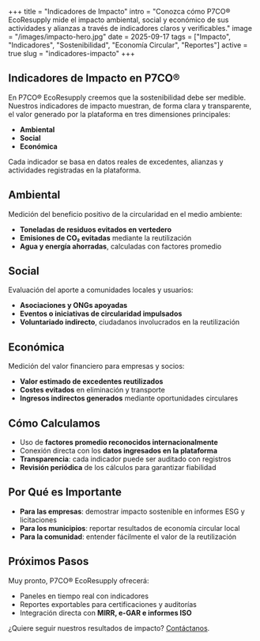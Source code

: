 +++
title = "Indicadores de Impacto"
intro = "Conozca cómo P7CO® EcoResupply mide el impacto ambiental, social y económico de sus actividades y alianzas a través de indicadores claros y verificables."
image = "/images/impacto-hero.jpg"
date = 2025-09-17
tags = ["Impacto", "Indicadores", "Sostenibilidad", "Economía Circular", "Reportes"]
active = true
slug = "indicadores-impacto"
+++

## Indicadores de Impacto en P7CO®

En P7CO® EcoResupply creemos que la sostenibilidad debe ser medible.  
Nuestros indicadores de impacto muestran, de forma clara y transparente, el valor generado por la plataforma en tres dimensiones principales:

- **Ambiental**  
- **Social**  
- **Económica**  

Cada indicador se basa en datos reales de excedentes, alianzas y actividades registradas en la plataforma.

## Ambiental

Medición del beneficio positivo de la circularidad en el medio ambiente:

- **Toneladas de residuos evitados en vertedero**  
- **Emisiones de CO₂ evitadas** mediante la reutilización  
- **Agua y energía ahorradas**, calculadas con factores promedio  

## Social

Evaluación del aporte a comunidades locales y usuarios:

- **Asociaciones y ONGs apoyadas**  
- **Eventos o iniciativas de circularidad impulsados**  
- **Voluntariado indirecto**, ciudadanos involucrados en la reutilización  

## Económica

Medición del valor financiero para empresas y socios:

- **Valor estimado de excedentes reutilizados**  
- **Costes evitados** en eliminación y transporte  
- **Ingresos indirectos generados** mediante oportunidades circulares  

## Cómo Calculamos

- Uso de **factores promedio reconocidos internacionalmente**  
- Conexión directa con los **datos ingresados en la plataforma**  
- **Transparencia**: cada indicador puede ser auditado con registros  
- **Revisión periódica** de los cálculos para garantizar fiabilidad  

## Por Qué es Importante

- **Para las empresas**: demostrar impacto sostenible en informes ESG y licitaciones  
- **Para los municipios**: reportar resultados de economía circular local  
- **Para la comunidad**: entender fácilmente el valor de la reutilización  

## Próximos Pasos

Muy pronto, P7CO® EcoResupply ofrecerá:

- Paneles en tiempo real con indicadores  
- Reportes exportables para certificaciones y auditorías  
- Integración directa con **MIRR, e-GAR e informes ISO**  

¿Quiere seguir nuestros resultados de impacto? [Contáctanos](/es/home/contact).
